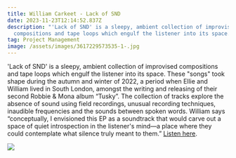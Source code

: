 ```yaml
---
title: William Carkeet - Lack of SND
date: 2023-11-23T12:14:52.837Z
description: "'Lack of SND' is a sleepy, ambient collection of improvised
  compositions and tape loops which engulf the listener into its space."
tag: Project Management
image: /assets/images/3617229573535-1-.jpg
---
```

'Lack of SND' is a sleepy, ambient collection of improvised compositions and tape loops which engulf the listener into its space. These "songs" took shape during the autumn and winter of 2022, a period when Ellie and William lived in South London, amongst the writing and releasing of their second Robbie & Mona album “Tusky”. The collection of tracks explore the absence of sound using field recordings, unusual recording techniques, inaudible frequencies and the sounds between spoken words. William says “conceptually, I envisioned this EP as a soundtrack that would carve out a space of quiet introspection in the listener's mind—a place where they could contemplate what silence truly meant to them.” [Listen here](https://bfan.link/lack-of-snd).

![](/assets/images/instagram-post-3.png)
